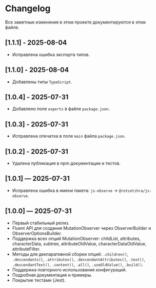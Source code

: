 # Changelog

Все заметные изменения в этом проекте документируются в этом файле.

## [1.1.1] - 2025-08-04

-   Исправлена ошибка экспорта типов.

## [1.1.0] - 2025-08-04

-   Добавлены типы `TypeScript`.

## [1.0.4] - 2025-07-31

-   Добавлено поле `exports` в файле `package.json`.

## [1.0.3] - 2025-07-31

-   Исправлена опечатка в поле `main` файла `package.json`.

## [1.0.2] - 2025-07-31

-   Удалена публикация в npm документации и тестов.

## [1.0.1] — 2025-07-31

-   Исправлена ошибка в имени пакета: `js-observe` → `@rotcetihra/js-observe`.

## [1.0.0] — 2025-07-31

-   Первый стабильный релиз.
-   Fluent API для создания MutationObserver через ObserverBuilder и
    ObserverOptionsBuilder.
-   Поддержка всех опций MutationObserver: childList, attributes, characterData,
    subtree, attributeOldValue, characterDataOldValue, attributeFilter.
-   Методы для декларативной сборки опций: `.children()`, `.descendants()`,
    `.attributes()`, `.descendantAttributes()`, `.text()`, `.descendantText()`,
    `.content()`, `.all()`, `.useOldValue()`, `.build()`.
-   Поддержка повторного использования конфигураций.
-   Подробная документация и примеры.
-   Покрытие тестами (Jest).
